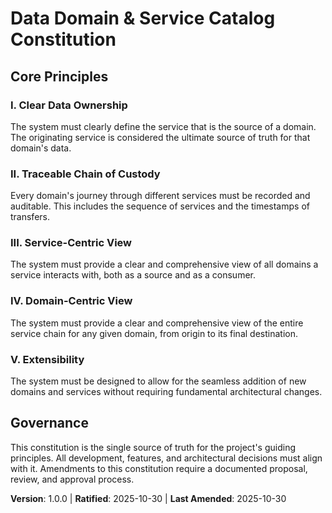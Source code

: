 <!--
Sync Impact Report:
- Version change: 0.0.0 → 1.0.0
- Modified principles: None
- Added sections: Core Principles, Governance
- Removed sections: None
- Templates requiring updates:
  - ✅ .specify/templates/plan-template.md
  - ✅ .specify/templates/spec-template.md
  - ✅ .specify/templates/tasks-template.md
- Follow-up TODOs: None
-->

# Data Domain & Service Catalog Constitution

## Core Principles

### I. Clear Data Ownership

The system must clearly define the service that is the source of a domain. The originating service is considered the ultimate source of truth for that domain's data.

### II. Traceable Chain of Custody

Every domain's journey through different services must be recorded and auditable. This includes the sequence of services and the timestamps of transfers.

### III. Service-Centric View

The system must provide a clear and comprehensive view of all domains a service interacts with, both as a source and as a consumer.

### IV. Domain-Centric View

The system must provide a clear and comprehensive view of the entire service chain for any given domain, from origin to its final destination.

### V. Extensibility

The system must be designed to allow for the seamless addition of new domains and services without requiring fundamental architectural changes.

## Governance

This constitution is the single source of truth for the project's guiding principles. All development, features, and architectural decisions must align with it. Amendments to this constitution require a documented proposal, review, and approval process.

**Version**: 1.0.0 | **Ratified**: 2025-10-30 | **Last Amended**: 2025-10-30
